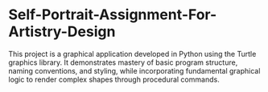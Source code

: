 # Self-Portrait-Assignment-For-Artistry-Design
This project is a graphical application developed in Python using the Turtle graphics library. It demonstrates mastery of basic program structure, naming conventions, and styling, while incorporating fundamental graphical logic to render complex shapes through procedural commands.
